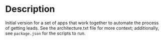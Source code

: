 # Description

Initial version for a set of apps that work together to automate the process of getting leads. See the architecture.txt file for more context; additionally, see `package.json` for the scripts to run.